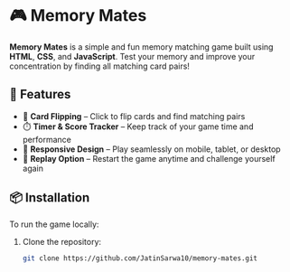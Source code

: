 # 🎮 Memory Mates

**Memory Mates** is a simple and fun memory matching game built using **HTML**, **CSS**, and **JavaScript**. Test your memory and improve your concentration by finding all matching card pairs!

## 🚀 Features

- 🔄 **Card Flipping** – Click to flip cards and find matching pairs  
- ⏱️ **Timer & Score Tracker** – Keep track of your game time and performance  
- 📱 **Responsive Design** – Play seamlessly on mobile, tablet, or desktop  
- 🔁 **Replay Option** – Restart the game anytime and challenge yourself again  



## 📦 Installation

To run the game locally:

1. Clone the repository:
   ```bash
   git clone https://github.com/JatinSarwa10/memory-mates.git
